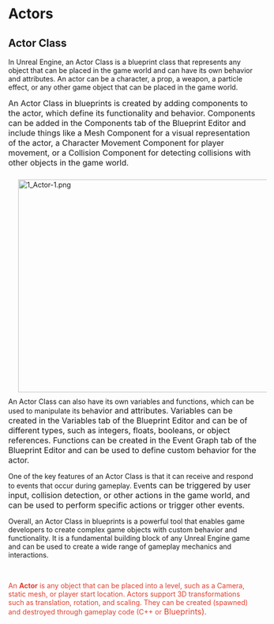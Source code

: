 # Actors 

<h2><strong>Actor Class</strong></h2>
<p>In Unreal Engine, an Actor Class is a blueprint class that represents any object that can be placed in the game world and can have its own behavior and attributes. An actor can be a character, a prop, a weapon, a particle effect, or any other game object that can be placed in the game world.</p>
<p><span style="color: var(--ic-brand-font-color-dark); font-family: inherit; font-size: 1rem;">An Actor Class in blueprints is created by adding components to the actor, which define its functionality and behavior. Components can be added in the Components tab of the Blueprint Editor and include things like a Mesh Component for a visual representation of the actor, a Character Movement Component for player movement, or a Collision Component for detecting collisions with other objects in the game world.</span></p>
<p><img style="margin: 10px 20px; float: left;" src="https://vertexschool.instructure.com/courses/289/files/18067/preview?verifier=lM5zDfN7BjxYNTLU6haebbM2k0nclpQFYtSsU7fx" alt="1_Actor-1.png" width="585" height="430" data-api-endpoint="https://vertexschool.instructure.com/api/v1/courses/289/files/18067" data-api-returntype="File"></p>
<p>An Actor Class can also have its own variables and functions, which can be used to manipulate its beh<span style="color: var(--ic-brand-font-color-dark); font-family: inherit; font-size: 1rem;">avior and attributes. Variables can be created in the Variables tab</span><span style="color: var(--ic-brand-font-color-dark); font-family: inherit; font-size: 1rem;">&nbsp;of the Blueprint Editor and can be of different types, such as integers, floats, booleans, or object references. Functions can be created in the Event Graph tab of the Blueprint Editor and can be used to define custom behavior for the actor.</span></p>
<p>One of the key features of an Actor Class is that it can receive and respond to events that occur during gameplay. Eve<span style="color: var(--ic-brand-font-color-dark); font-family: inherit; font-size: 1rem;">nts can be triggered by user input, collision detection, or other actions in the game world, and can be used to perform specific actions or trigge</span><span style="color: var(--ic-brand-font-color-dark); font-family: inherit; font-size: 1rem;">r other events.</span></p>
<p>Overall, an Actor Class in blueprints is a powerful tool that enables game developers to create complex game objects with custom behavior and functionality. It is a fundamental building block of any Unreal Engine game and can be used to create a wide range of gameplay mechanics and interactions.</p>
<p>&nbsp;</p>
<p><span style="background-color: #ffffff; color: #e03e2d;">An <strong>Actor</strong> is any object that can be placed into a level, such as a Camera, static mesh, or player start location. Actors support 3D transformations such as translation, rotation, and scaling. They can be created (spawned) and destroyed through gameplay code (C++ or</span><span style="background-color: #ffffff; color: #e03e2d; font-family: inherit; font-size: 1rem;">&nbsp;Blueprints).</span></p>